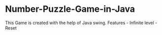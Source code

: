 # Number-Puzzle-Game-in-Java

This Game is created with the help of Java swing.
   Features
    - Infinite level
    - Reset 
    
